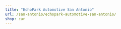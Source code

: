 ```yaml
---
title: "EchoPark Automotive San Antonio"
url: /san-antonio/echopark-automotive-san-antonio/
shop: car
---
```

